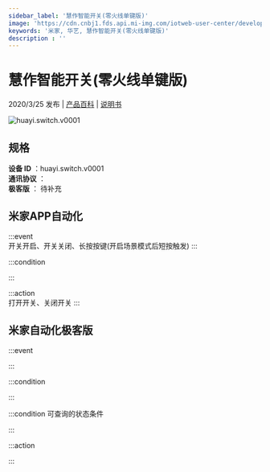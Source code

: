 ```yaml
---
sidebar_label: '慧作智能开关(零火线单键版)'
image: 'https://cdn.cnbj1.fds.api.mi-img.com/iotweb-user-center/developer_1679047686627thMi0zmn.png?GalaxyAccessKeyId=AKVGLQWBOVIRQ3XLEW&Expires=9223372036854775807&Signature=gBuEawR8wjp6QW+TV2KgAxqmQqQ='
keywords: '米家, 华艺, 慧作智能开关(零火线单键版)'
description : ''
---
```

# 慧作智能开关(零火线单键版)

2020/3/25 发布 | [产品百科](https://home.mi.com/webapp/content/baike/product/index.html?model=huayi.switch.v0001/) | [说明书](https://home.mi.com/views/introduction.html?model=huayi.switch.v0001&region=cn)

![huayi.switch.v0001](https://cdn.cnbj1.fds.api.mi-img.com/iotweb-user-center/developer_1679047686627thMi0zmn.png?GalaxyAccessKeyId=AKVGLQWBOVIRQ3XLEW&Expires=9223372036854775807&Signature=gBuEawR8wjp6QW+TV2KgAxqmQqQ=)

## 规格  
> 
**设备 ID** ：huayi.switch.v0001  
**通讯协议** ：  
**极客版**  ： 待补充 


## 米家APP自动化  

:::event  
开关开启、开关关闭、长按按键(开启场景模式后短按触发)
:::

:::condition  

:::

:::action   
打开开关、关闭开关
:::

## 米家自动化极客版  

:::event  

:::

:::condition  

:::

:::condition 可查询的状态条件  

:::

:::action  

:::

        
